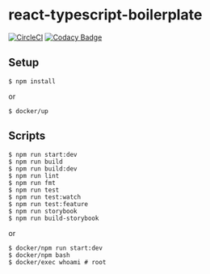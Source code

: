 # react-typescript-boilerplate

[![CircleCI](https://circleci.com/gh/Fablica/react-typescript-boilerplate.svg?style=svg)](https://circleci.com/gh/Fablica/react-typescript-boilerplate)
[![Codacy Badge](https://api.codacy.com/project/badge/Grade/b5e6ccc84421424db40a6cf209f2aa2c)](https://www.codacy.com/app/Kento75/react-typescript-boilerplate?utm_source=github.com&amp;utm_medium=referral&amp;utm_content=Kento75/react-typescript-boilerplate&amp;utm_campaign=Badge_Grade)

## Setup

```
$ npm install
```

or

```
$ docker/up
```

## Scripts

```
$ npm run start:dev
$ npm run build
$ npm run build:dev
$ npm run lint
$ npm run fmt
$ npm run test
$ npm run test:watch
$ npm run test:feature
$ npm run storybook
$ npm run build-storybook
```

or

```
$ docker/npm run start:dev
$ docker/npm bash
$ docker/exec whoami # root
```
